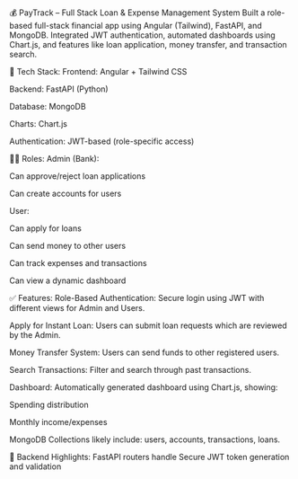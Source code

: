 💰 PayTrack – Full Stack Loan & Expense Management System
Built a role-based full-stack financial app using Angular (Tailwind), FastAPI, and MongoDB. Integrated JWT authentication, automated dashboards using Chart.js, and features like loan application, money transfer, and transaction search.

🔧 Tech Stack:
Frontend: Angular + Tailwind CSS

Backend: FastAPI (Python)

Database: MongoDB

Charts: Chart.js

Authentication: JWT-based (role-specific access)

👨‍💻 Roles:
Admin (Bank):

Can approve/reject loan applications

Can create accounts for users

User:

Can apply for loans

Can send money to other users

Can track expenses and transactions

Can view a dynamic dashboard

✅ Features:
Role-Based Authentication: Secure login using JWT with different views for Admin and Users.

Apply for Instant Loan: Users can submit loan requests which are reviewed by the Admin.

Money Transfer System: Users can send funds to other registered users.

Search Transactions: Filter and search through past transactions.

Dashboard: Automatically generated dashboard using Chart.js, showing:

Spending distribution

Monthly income/expenses

MongoDB Collections likely include: users, accounts, transactions, loans.

🧠 Backend Highlights:
FastAPI routers handle
Secure JWT token generation and validation
